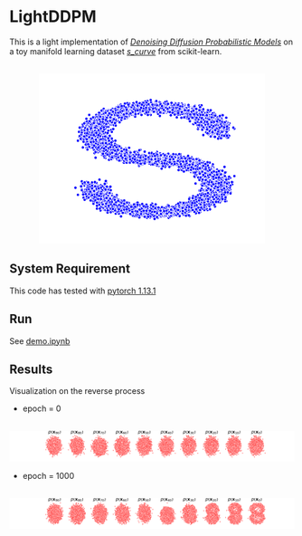 # LightDDPM

This is a light implementation of [*Denoising Diffusion Probabilistic Models*](https://arxiv.org/abs/2006.11239) 
on a toy manifold learning dataset [*s_curve*](https://scikit-learn.org/stable/auto_examples/manifold/plot_compare_methods.html#sphx-glr-auto-examples-manifold-plot-compare-methods-py)
from scikit-learn.

<p align="center">
    <br>
    <img src="s_curve.png" width="400" />
    <br>
<p>

## System Requirement

This code has tested with [pytorch 1.13.1](https://pytorch.org/)

## Run

See [demo.ipynb](demo.ipynb)

## Results

Visualization on the reverse process

* epoch = 0

<p align="center">
    <br>
    <img src="__res__/figs/epoch0.png" width="800" />
    <br>
<p>

* epoch = 1000

<p align="center">
    <br>
    <img src="__res__/figs/epoch1000.png" width="800" />
    <br>
<p>








